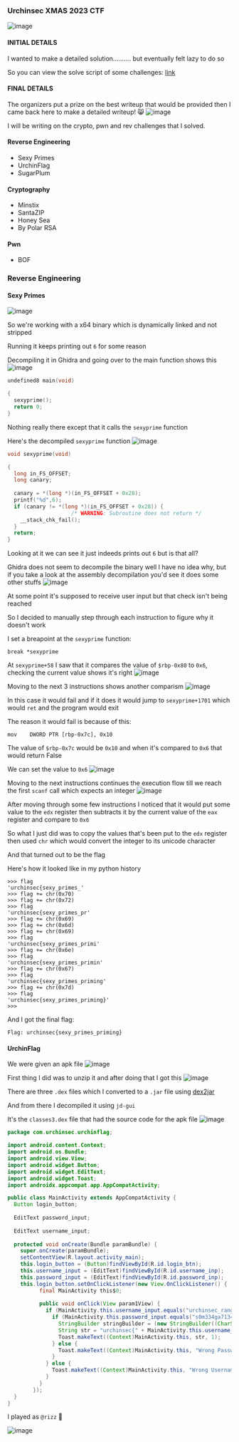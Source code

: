 <h3> Urchinsec XMAS 2023 CTF </h3>

![image](https://github.com/h4ckyou/h4ckyou.github.io/assets/127159644/1f0815f9-8bb1-4c87-b612-69c1107d0b7d)

#### INITIAL DETAILS 
I wanted to make a detailed solution.......... but eventually felt lazy to do so

So you can view the solve script of some challenges: [link](https://github.com/h4ckyou/h4ckyou.github.io/blob/main/posts/ctf/urchinsec23/)

#### FINAL DETAILS

The organizers put a prize on the best writeup that would be provided then I came back here to make a detailed writeup! 😸
![image](https://github.com/h4ckyou/h4ckyou.github.io/assets/127159644/9bb0ac0c-75a0-4ec9-af40-f11731fce45f)

I will be writing on the crypto, pwn and rev challenges that I solved.

#### Reverse Engineering
- Sexy Primes
- UrchinFlag
- SugarPlum

#### Cryptography
- Minstix
- SantaZIP
- Honey Sea
- By Polar RSA

#### Pwn
- BOF

### Reverse Engineering

#### Sexy Primes
![image](https://github.com/h4ckyou/h4ckyou.github.io/assets/127159644/de1ea3d1-5038-47b5-b4ac-6bfd76fac54b)

So we're working with a x64 binary which is dynamically linked and not stripped

Running it keeps printing out `6` for some reason

Decompiling it in Ghidra and going over to the main function shows this
![image](https://github.com/h4ckyou/h4ckyou.github.io/assets/127159644/21b121cb-880e-4edf-8707-537536dfbd1e)

```c
undefined8 main(void)

{
  sexyprime();
  return 0;
}
```

Nothing really there except that it calls the `sexyprime` function

Here's the decompiled `sexyprime` function
![image](https://github.com/h4ckyou/h4ckyou.github.io/assets/127159644/4918dd40-aede-41e4-a019-a9664fdeee65)

```c
void sexyprime(void)

{
  long in_FS_OFFSET;
  long canary;
  
  canary = *(long *)(in_FS_OFFSET + 0x28);
  printf("%d",6);
  if (canary != *(long *)(in_FS_OFFSET + 0x28)) {
                    /* WARNING: Subroutine does not return */
    __stack_chk_fail();
  }
  return;
}
```

Looking at it we can see it just indeeds prints out `6` but is that all?

Ghidra does not seem to decompile the binary well I have no idea why, but if you take a look at the assembly decompilation you'd see it does some other stuffs
![image](https://github.com/h4ckyou/h4ckyou.github.io/assets/127159644/6a146c4f-af52-441d-86d9-78a6c99f0ffb)

At some point it's supposed to receive user input but that check isn't being reached

So I decided to manually step through each instruction to figure why it doesn't work

I set a breapoint at the `sexyprime` function:

```
break *sexyprime
```

At `sexyprime+58` I saw that it compares the value of `$rbp-0x80` to `0x6`, checking the current value shows it's right
![image](https://github.com/h4ckyou/h4ckyou.github.io/assets/127159644/390db2f2-9c3b-4402-8431-374f484a018a)

Moving to the next 3 instructions shows another comparism
![image](https://github.com/h4ckyou/h4ckyou.github.io/assets/127159644/11da310c-8758-481a-882b-c40b250f57b5)

In this case it would fail and if it does it would jump to `sexyprime+1701` which would `ret` and the program would exit

The reason it would fail is because of this:

```
mov    DWORD PTR [rbp-0x7c], 0x10
```

The value of `$rbp-0x7c` would be `0x10` and when it's compared to `0x6` that would return False

We can set the value to `0x6`
![image](https://github.com/h4ckyou/h4ckyou.github.io/assets/127159644/02323163-4b53-48ae-a84d-d75954c763ab)

Moving to the next instructions continues the execution flow till we reach the first `scanf` call which expects an integer
![image](https://github.com/h4ckyou/h4ckyou.github.io/assets/127159644/43688677-cab5-4e1f-9250-ef6b5851d393)

After moving through some few instructions I noticed that it would put some value to the `edx` register then subtracts it by the current value of the `eax` register and compare to `0x6` 

So what I just did was to copy the values that's been put to the `edx` register then used `chr` which would convert the integer to its unicode character 

And that turned out to be the flag

Here's how it looked like in my python history

```
>>> flag
'urchinsec{sexy_primes_'
>>> flag += chr(0x70)
>>> flag += chr(0x72)
>>> flag
'urchinsec{sexy_primes_pr'
>>> flag += chr(0x69)
>>> flag += chr(0x6d)
>>> flag += chr(0x69)
>>> flag
'urchinsec{sexy_primes_primi'
>>> flag += chr(0x6e)
>>> flag
'urchinsec{sexy_primes_primin'
>>> flag += chr(0x67)
>>> flag
'urchinsec{sexy_primes_priming'
>>> flag += chr(0x7d)
>>> flag
'urchinsec{sexy_primes_priming}'
>>>
```

And I got the final flag:

```
Flag: urchinsec{sexy_primes_priming}
```

#### UrchinFlag

We were given an apk file
![image](https://github.com/h4ckyou/h4ckyou.github.io/assets/127159644/eff4b412-09d8-4eac-a1d5-89c360ba9e79)

First thing I did was to unzip it and after doing that I got this
![image](https://github.com/h4ckyou/h4ckyou.github.io/assets/127159644/03e53a5d-021c-40a7-aa5f-233382fa4c97)

There are three `.dex` files which I converted to a `.jar` file using [dex2jar](https://github.com/pxb1988/dex2jar/releases/download/v2.4/dex-tools-v2.4.zip)

And from there I decompiled it using `jd-gui`

It's the `classes3.dex` file that had the source code for the apk file
![image](https://github.com/h4ckyou/h4ckyou.github.io/assets/127159644/8649f9c0-010a-44d5-afba-2eb6269496cf)

```java
package com.urchinsec.urchinflag;

import android.content.Context;
import android.os.Bundle;
import android.view.View;
import android.widget.Button;
import android.widget.EditText;
import android.widget.Toast;
import androidx.appcompat.app.AppCompatActivity;

public class MainActivity extends AppCompatActivity {
  Button login_button;
  
  EditText password_input;
  
  EditText username_input;
  
  protected void onCreate(Bundle paramBundle) {
    super.onCreate(paramBundle);
    setContentView(R.layout.activity_main);
    this.login_button = (Button)findViewById(R.id.login_btn);
    this.username_input = (EditText)findViewById(R.id.username_inp);
    this.password_input = (EditText)findViewById(R.id.password_inp);
    this.login_button.setOnClickListener(new View.OnClickListener() {
          final MainActivity this$0;
          
          public void onClick(View param1View) {
            if (MainActivity.this.username_input.equals("urchinsec_rang3r")) {
              if (MainActivity.this.password_input.equals("s0m334ga71344$!$")) {
                StringBuilder stringBuilder = (new StringBuilder((CharSequence)MainActivity.this.password_input)).reverse();
                String str = "urchinsec{" + MainActivity.this.username_input + "_@_" + stringBuilder + "}";
                Toast.makeText((Context)MainActivity.this, str, 1);
              } else {
                Toast.makeText((Context)MainActivity.this, "Wrong Password", 0);
              } 
            } else {
              Toast.makeText((Context)MainActivity.this, "Wrong Username", 0);
            } 
          }
        });
  }
}

```


















I played as `@rizz` 🙂

![image](https://github.com/h4ckyou/h4ckyou.github.io/assets/127159644/aa3e5b95-6373-493f-9ce9-c69069021017)
